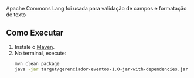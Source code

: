 Apache Commons Lang foi usada para validação de campos e formatação de texto
## Como Executar  
1. Instale o [Maven](https://maven.apache.org).  
2. No terminal, execute:  
   ```bash
   mvn clean package
   java -jar target/gerenciador-eventos-1.0-jar-with-dependencies.jar
